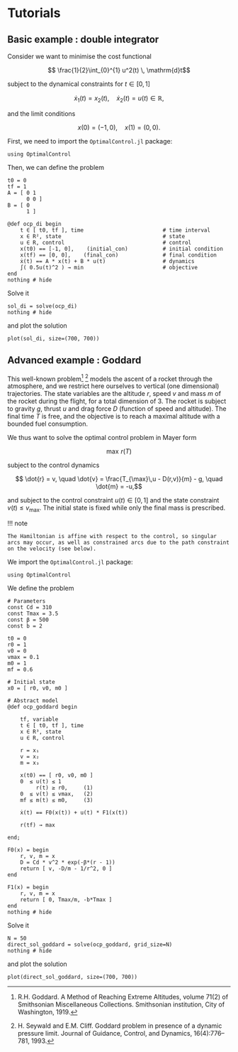 # Tutorials

## Basic example : double integrator

Consider we want to minimise the cost functional

```math
    \frac{1}{2}\int_{0}^{1} u^2(t) \, \mathrm{d}t
```

subject to the dynamical constraints for $t \in [0, 1]$

```math
    \dot x_1(t) = x_2(t), \quad \dot x_2(t) = u(t) \in \mathbb{R},
```

and the limit conditions

```math
    x(0) = (-1, 0), \quad x(1) = (0, 0).
```

First, we need to import the `OptimalControl.jl` package:

```@example main
using OptimalControl
```

Then, we can define the problem

```@example main
t0 = 0
tf = 1
A = [ 0 1
      0 0 ]
B = [ 0
      1 ]

@def ocp_di begin
    t ∈ [ t0, tf ], time                         # time interval
    x ∈ R², state                                # state
    u ∈ R, control                               # control
    x(t0) == [-1, 0],    (initial_con)           # initial condition
    x(tf) == [0, 0],    (final_con)              # final condition
    ẋ(t) == A * x(t) + B * u(t)                  # dynamics
    ∫( 0.5u(t)^2 ) → min                         # objective
end
nothing # hide
```

Solve it

```@example main
sol_di = solve(ocp_di)
nothing # hide
```

and plot the solution

```@example main
plot(sol_di, size=(700, 700))
```

## Advanced example : Goddard

This well-known problem[^1] [^2] models the ascent of a rocket through the atmosphere, and we restrict here ourselves to vertical (one dimensional) trajectories.
The state variables are the altitude $r$, speed $v$ and mass $m$ of the rocket during the flight, for a total dimension of 3. 
The rocket is subject to gravity $g$, thrust $u$ and drag force $D$ (function of speed and altitude). The final time $T$ is free, and the objective is to reach a maximal altitude with a bounded fuel consumption.

We thus want to solve the optimal control problem in Mayer form

```math
    \max\, r(T)
```

subject to the control dynamics

```math
    \dot{r} = v, \quad
    \dot{v} = \frac{T_{\max}\,u - D(r,v)}{m} - g, \quad
    \dot{m} = -u,
```

and subject to the control constraint $u(t) \in [0,1]$ and the state constraint
$v(t) \leq v_{\max}$. The initial state is fixed while only the final mass is prescribed.

!!! note

    The Hamiltonian is affine with respect to the control, so singular arcs may occur, as well as constrained arcs due to the path constraint on the velocity (see below).

We import the `OptimalControl.jl` package:

```@example main
using OptimalControl
```

We define the problem

```@example main
# Parameters
const Cd = 310
const Tmax = 3.5
const β = 500
const b = 2

t0 = 0
r0 = 1
v0 = 0
vmax = 0.1
m0 = 1
mf = 0.6

# Initial state
x0 = [ r0, v0, m0 ]

# Abstract model
@def ocp_goddard begin

    tf, variable
    t ∈ [ t0, tf ], time
    x ∈ R³, state
    u ∈ R, control
    
    r = x₁
    v = x₂
    m = x₃
   
    x(t0) == [ r0, v0, m0 ]
    0  ≤ u(t) ≤ 1
         r(t) ≥ r0,     (1)
    0  ≤ v(t) ≤ vmax,   (2)
    mf ≤ m(t) ≤ m0,     (3)

    ẋ(t) == F0(x(t)) + u(t) * F1(x(t))
 
    r(tf) → max
    
end;

F0(x) = begin
    r, v, m = x
    D = Cd * v^2 * exp(-β*(r - 1))
    return [ v, -D/m - 1/r^2, 0 ]
end

F1(x) = begin
    r, v, m = x
    return [ 0, Tmax/m, -b*Tmax ]
end
nothing # hide
```

Solve it

```@example main
N = 50
direct_sol_goddard = solve(ocp_goddard, grid_size=N)
nothing # hide
```

and plot the solution

```@example main
plot(direct_sol_goddard, size=(700, 700))
```

[^1]: R.H. Goddard. A Method of Reaching Extreme Altitudes, volume 71(2) of Smithsonian Miscellaneous Collections. Smithsonian institution, City of Washington, 1919.

[^2]: H. Seywald and E.M. Cliff. Goddard problem in presence of a dynamic pressure limit. Journal of Guidance, Control, and Dynamics, 16(4):776–781, 1993.